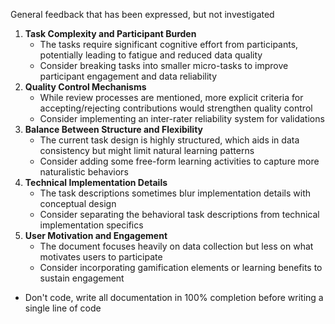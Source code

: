 General feedback that has been expressed, but not investigated

1. **Task Complexity and Participant Burden**
    - The tasks require significant cognitive effort from participants, potentially leading to fatigue and reduced data quality
    - Consider breaking tasks into smaller micro-tasks to improve participant engagement and data reliability
2. **Quality Control Mechanisms**
    - While review processes are mentioned, more explicit criteria for accepting/rejecting contributions would strengthen quality control
    - Consider implementing an inter-rater reliability system for validations
3. **Balance Between Structure and Flexibility**
    - The current task design is highly structured, which aids in data consistency but might limit natural learning patterns
    - Consider adding some free-form learning activities to capture more naturalistic behaviors
4. **Technical Implementation Details**
    - The task descriptions sometimes blur implementation details with conceptual design
    - Consider separating the behavioral task descriptions from technical implementation specifics
5. **User Motivation and Engagement**
    - The document focuses heavily on data collection but less on what motivates users to participate
    - Consider incorporating gamification elements or learning benefits to sustain engagement

- Don't code, write all documentation in 100% completion before writing a single line of code